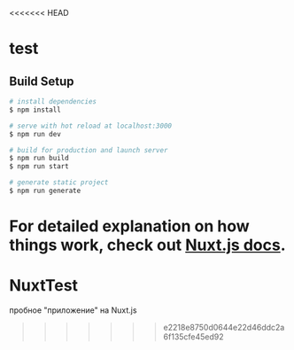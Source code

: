 <<<<<<< HEAD
# test

## Build Setup

```bash
# install dependencies
$ npm install

# serve with hot reload at localhost:3000
$ npm run dev

# build for production and launch server
$ npm run build
$ npm run start

# generate static project
$ npm run generate
```

For detailed explanation on how things work, check out [Nuxt.js docs](https://nuxtjs.org).
=======
# NuxtTest
пробное "приложение" на Nuxt.js
>>>>>>> e2218e8750d0644e22d46ddc2a6f135cfe45ed92
